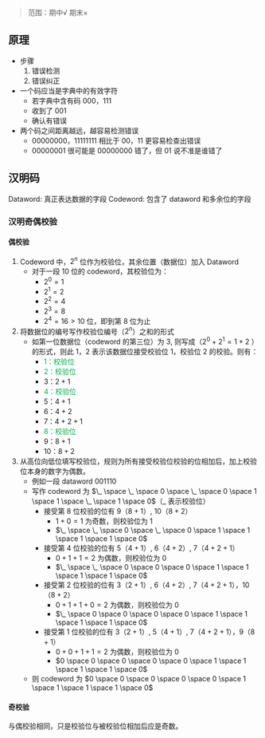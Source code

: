 >  范围：期中√ 期末×
## 原理
- 步骤
	1. 错误检测
	2. 错误纠正
- 一个码应当是字典中的有效字符
	- 若字典中含有码 $000$，$111$
	- 收到了 $001$
	- 确认有错误
- 两个码之间距离越远，越容易检测错误
	- $00000000$，$11111111$ 相比于 $00$，$11$ 更容易检查出错误
	- $00000001$ 很可能是 $00000000$ 错了，但 $01$ 说不准是谁错了
## 汉明码
Dataword: 真正表达数据的字段
Codeword: 包含了 dataword 和多余位的字段

### 汉明奇偶校验
#### 偶校验
1. Codeword 中，$2^n$ 位作为校验位，其余位置（数据位）加入 Dataword
	- 对于一段 $10$ 位的 codeword，其校验位为：
		- $2^0 = 1$
		- $2^1 = 2$
		- $2^2 = 4$
		- $2^3 = 8$
		- $2^4 = 16 \gt 10$ 位，即到第 $8$ 位为止
2. 将数据位的编号写作校验位编号（$2^n$）之和的形式
	- 如第一位数据位（codeword 的第三位）为 3, 则写成（$2^0 + 2^1 = 1 + 2$ ）的形式，则此 $1$，$2$ 表示该数据位接受校验位 $1$，校验位 $2$ 的校验。则有：
		- <font color="#00b050">1：校验位</font>
		- <font color="#00b050">2：校验位</font>
		- 3：$2 + 1$
		- <font color="#00b050">4：校验位</font>
		- 5：$4 + 1$
		- 6：$4 + 2$
		- 7：$4 + 2 + 1$
		- <font color="#00b050">8：校验位</font>
		- 9：$8 + 1$
		- 10：$8 + 2$
3. 从高位向低位填写校验位，规则为所有接受校验位校验的位相加后，加上校验位本身的数字为偶数。
	- 例如一段 dataword $001110$
	- 写作 codeword 为 $\_ \space \_ \space 0 \space \_ \space 0 \space 1 \space 1 \space \_ \space 1 \space 0$（$\_$ 表示校验位）
		- 接受第 $8$ 位校验的位有 $9$（$8+1$）, $10$（$8+2$）
			- $1 + 0 = 1$ 为奇数，则校验位为 $1$
			- $\_ \space \_ \space 0 \space \_ \space 0 \space 1 \space 1 \space 1 \space 1 \space 0$
		- 接受第 $4$ 位校验的位有 $5$（$4+1$）, $6$（$4+2$）, $7$（$4+2+1$）
			- $0 + 1 + 1 = 2$ 为偶数，则校验位为 $0$
			- $\_ \space \_ \space 0 \space 0 \space 0 \space 1 \space 1 \space 1 \space 1 \space 0$
		- 接受第 $2$ 位校验的位有 $3$（$2+1$）, $6$（$4+2$）, $7$（$4+2+1$），$10$（$8+2$）
			- $0 + 1 + 1 + 0 = 2$ 为偶数，则校验位为 $0$
			- $\_ \space 0 \space 0 \space 0 \space 0 \space 1 \space 1 \space 1 \space 1 \space 0$
		- 接受第 $1$ 位校验的位有 $3$（$2+1$）, $5$（$4+1$）, $7$（$4+2+1$），$9$（$8+1$）
			- $0 + 0 + 1 + 1 = 2$ 为偶数，则校验位为 $0$
			- $0 \space 0 \space 0 \space 0 \space 0 \space 1 \space 1 \space 1 \space 1 \space 0$
	- 则 codeword 为 $0 \space 0 \space 0 \space 0 \space 0 \space 1 \space 1 \space 1 \space 1 \space 0$
#### 奇校验
与偶校验相同，只是校验位与被校验位相加后应是奇数。